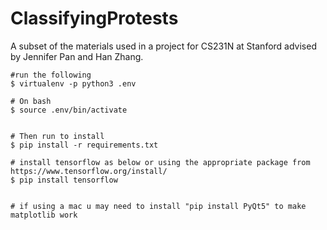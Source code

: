 # ClassifyingProtests
A subset of the materials used in a project for CS231N at Stanford advised by Jennifer Pan and Han Zhang.

```
#run the following
$ virtualenv -p python3 .env

# On bash
$ source .env/bin/activate


# Then run to install
$ pip install -r requirements.txt

# install tensorflow as below or using the appropriate package from https://www.tensorflow.org/install/
$ pip install tensorflow


# if using a mac u may need to install "pip install PyQt5" to make matplotlib work
```